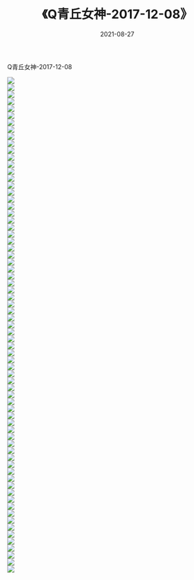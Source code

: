 ﻿---
layout: post
title:  《Q青丘女神-2017-12-08》
date:   2021-08-27
img: http://img.660000.xyz/Sharelink/网络美图/2021/Q青丘女神-2017-12-08/000.jpg
categories: [美女, 清纯, 唯美]
---

Q青丘女神-2017-12-08

  ![](http://img.660000.xyz/Sharelink/网络美图/2021/Q青丘女神-2017-12-08/001.jpg) <br> ![](http://img.660000.xyz/Sharelink/网络美图/2021/Q青丘女神-2017-12-08/002.jpg) <br> ![](http://img.660000.xyz/Sharelink/网络美图/2021/Q青丘女神-2017-12-08/003.jpg) <br> ![](http://img.660000.xyz/Sharelink/网络美图/2021/Q青丘女神-2017-12-08/004.jpg) <br> ![](http://img.660000.xyz/Sharelink/网络美图/2021/Q青丘女神-2017-12-08/005.jpg) <br> ![](http://img.660000.xyz/Sharelink/网络美图/2021/Q青丘女神-2017-12-08/006.jpg) <br> ![](http://img.660000.xyz/Sharelink/网络美图/2021/Q青丘女神-2017-12-08/007.jpg) <br> ![](http://img.660000.xyz/Sharelink/网络美图/2021/Q青丘女神-2017-12-08/008.jpg) <br> ![](http://img.660000.xyz/Sharelink/网络美图/2021/Q青丘女神-2017-12-08/009.jpg) <br> ![](http://img.660000.xyz/Sharelink/网络美图/2021/Q青丘女神-2017-12-08/010.jpg) <br> ![](http://img.660000.xyz/Sharelink/网络美图/2021/Q青丘女神-2017-12-08/011.jpg) <br> ![](http://img.660000.xyz/Sharelink/网络美图/2021/Q青丘女神-2017-12-08/012.jpg) <br> ![](http://img.660000.xyz/Sharelink/网络美图/2021/Q青丘女神-2017-12-08/013.jpg) <br> ![](http://img.660000.xyz/Sharelink/网络美图/2021/Q青丘女神-2017-12-08/014.jpg) <br> ![](http://img.660000.xyz/Sharelink/网络美图/2021/Q青丘女神-2017-12-08/015.jpg) <br> ![](http://img.660000.xyz/Sharelink/网络美图/2021/Q青丘女神-2017-12-08/016.jpg) <br> ![](http://img.660000.xyz/Sharelink/网络美图/2021/Q青丘女神-2017-12-08/017.jpg) <br> ![](http://img.660000.xyz/Sharelink/网络美图/2021/Q青丘女神-2017-12-08/018.jpg) <br> ![](http://img.660000.xyz/Sharelink/网络美图/2021/Q青丘女神-2017-12-08/019.jpg) <br> ![](http://img.660000.xyz/Sharelink/网络美图/2021/Q青丘女神-2017-12-08/020.jpg) <br> ![](http://img.660000.xyz/Sharelink/网络美图/2021/Q青丘女神-2017-12-08/021.jpg) <br> ![](http://img.660000.xyz/Sharelink/网络美图/2021/Q青丘女神-2017-12-08/022.jpg) <br> ![](http://img.660000.xyz/Sharelink/网络美图/2021/Q青丘女神-2017-12-08/023.jpg) <br> ![](http://img.660000.xyz/Sharelink/网络美图/2021/Q青丘女神-2017-12-08/024.jpg) <br> ![](http://img.660000.xyz/Sharelink/网络美图/2021/Q青丘女神-2017-12-08/025.jpg) <br> ![](http://img.660000.xyz/Sharelink/网络美图/2021/Q青丘女神-2017-12-08/026.jpg) <br> ![](http://img.660000.xyz/Sharelink/网络美图/2021/Q青丘女神-2017-12-08/027.jpg) <br> ![](http://img.660000.xyz/Sharelink/网络美图/2021/Q青丘女神-2017-12-08/028.jpg) <br> ![](http://img.660000.xyz/Sharelink/网络美图/2021/Q青丘女神-2017-12-08/029.jpg) <br> ![](http://img.660000.xyz/Sharelink/网络美图/2021/Q青丘女神-2017-12-08/030.jpg) <br> ![](http://img.660000.xyz/Sharelink/网络美图/2021/Q青丘女神-2017-12-08/031.jpg) <br> ![](http://img.660000.xyz/Sharelink/网络美图/2021/Q青丘女神-2017-12-08/032.jpg) <br> ![](http://img.660000.xyz/Sharelink/网络美图/2021/Q青丘女神-2017-12-08/033.jpg) <br> ![](http://img.660000.xyz/Sharelink/网络美图/2021/Q青丘女神-2017-12-08/034.jpg) <br> ![](http://img.660000.xyz/Sharelink/网络美图/2021/Q青丘女神-2017-12-08/035.jpg) <br> ![](http://img.660000.xyz/Sharelink/网络美图/2021/Q青丘女神-2017-12-08/036.jpg) <br> ![](http://img.660000.xyz/Sharelink/网络美图/2021/Q青丘女神-2017-12-08/037.jpg) <br> ![](http://img.660000.xyz/Sharelink/网络美图/2021/Q青丘女神-2017-12-08/038.jpg) <br> ![](http://img.660000.xyz/Sharelink/网络美图/2021/Q青丘女神-2017-12-08/039.jpg) <br> ![](http://img.660000.xyz/Sharelink/网络美图/2021/Q青丘女神-2017-12-08/040.jpg) <br> ![](http://img.660000.xyz/Sharelink/网络美图/2021/Q青丘女神-2017-12-08/041.jpg) <br> ![](http://img.660000.xyz/Sharelink/网络美图/2021/Q青丘女神-2017-12-08/042.jpg) <br> ![](http://img.660000.xyz/Sharelink/网络美图/2021/Q青丘女神-2017-12-08/043.jpg) <br> ![](http://img.660000.xyz/Sharelink/网络美图/2021/Q青丘女神-2017-12-08/044.jpg) <br> ![](http://img.660000.xyz/Sharelink/网络美图/2021/Q青丘女神-2017-12-08/045.jpg) <br> ![](http://img.660000.xyz/Sharelink/网络美图/2021/Q青丘女神-2017-12-08/046.jpg) <br> ![](http://img.660000.xyz/Sharelink/网络美图/2021/Q青丘女神-2017-12-08/047.jpg) <br> ![](http://img.660000.xyz/Sharelink/网络美图/2021/Q青丘女神-2017-12-08/048.jpg) <br> ![](http://img.660000.xyz/Sharelink/网络美图/2021/Q青丘女神-2017-12-08/049.jpg) <br> ![](http://img.660000.xyz/Sharelink/网络美图/2021/Q青丘女神-2017-12-08/050.jpg) <br> ![](http://img.660000.xyz/Sharelink/网络美图/2021/Q青丘女神-2017-12-08/051.jpg) <br> ![](http://img.660000.xyz/Sharelink/网络美图/2021/Q青丘女神-2017-12-08/052.jpg) <br> ![](http://img.660000.xyz/Sharelink/网络美图/2021/Q青丘女神-2017-12-08/053.jpg) <br> ![](http://img.660000.xyz/Sharelink/网络美图/2021/Q青丘女神-2017-12-08/054.jpg) <br> ![](http://img.660000.xyz/Sharelink/网络美图/2021/Q青丘女神-2017-12-08/055.jpg) <br> ![](http://img.660000.xyz/Sharelink/网络美图/2021/Q青丘女神-2017-12-08/056.jpg) <br> ![](http://img.660000.xyz/Sharelink/网络美图/2021/Q青丘女神-2017-12-08/057.jpg) <br> ![](http://img.660000.xyz/Sharelink/网络美图/2021/Q青丘女神-2017-12-08/058.jpg) <br> ![](http://img.660000.xyz/Sharelink/网络美图/2021/Q青丘女神-2017-12-08/059.jpg) <br> ![](http://img.660000.xyz/Sharelink/网络美图/2021/Q青丘女神-2017-12-08/060.jpg) <br> ![](http://img.660000.xyz/Sharelink/网络美图/2021/Q青丘女神-2017-12-08/061.jpg) <br> ![](http://img.660000.xyz/Sharelink/网络美图/2021/Q青丘女神-2017-12-08/062.jpg) <br> ![](http://img.660000.xyz/Sharelink/网络美图/2021/Q青丘女神-2017-12-08/063.jpg) <br> ![](http://img.660000.xyz/Sharelink/网络美图/2021/Q青丘女神-2017-12-08/064.jpg) <br> ![](http://img.660000.xyz/Sharelink/网络美图/2021/Q青丘女神-2017-12-08/065.jpg) <br> ![](http://img.660000.xyz/Sharelink/网络美图/2021/Q青丘女神-2017-12-08/066.jpg) <br> ![](http://img.660000.xyz/Sharelink/网络美图/2021/Q青丘女神-2017-12-08/067.jpg) <br> ![](http://img.660000.xyz/Sharelink/网络美图/2021/Q青丘女神-2017-12-08/068.jpg) <br> ![](http://img.660000.xyz/Sharelink/网络美图/2021/Q青丘女神-2017-12-08/069.jpg) <br> ![](http://img.660000.xyz/Sharelink/网络美图/2021/Q青丘女神-2017-12-08/070.jpg) <br> ![](http://img.660000.xyz/Sharelink/网络美图/2021/Q青丘女神-2017-12-08/071.jpg) <br>